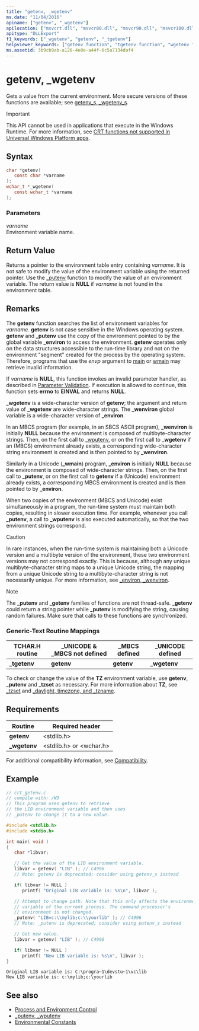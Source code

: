 ```yaml
---
title: "getenv, _wgetenv"
ms.date: "11/04/2016"
apiname: ["getenv", "_wgetenv"]
apilocation: ["msvcrt.dll", "msvcr80.dll", "msvcr90.dll", "msvcr100.dll", "msvcr100_clr0400.dll", "msvcr110.dll", "msvcr110_clr0400.dll", "msvcr120.dll", "msvcr120_clr0400.dll", "ucrtbase.dll", "api-ms-win-crt-environment-l1-1-0.dll"]
apitype: "DLLExport"
f1_keywords: ["_wgetenv", "getenv", "_tgetenv"]
helpviewer_keywords: ["getenv function", "tgetenv function", "wgetenv function", "environment values", "environment variables", "_tgetenv function", "_wgetenv function"]
ms.assetid: 3b9cb9ab-a126-4e0e-a44f-6c5a7134daf4
---
```

# getenv, _wgetenv

Gets a value from the current environment. More secure versions of these functions are available; see [getenv_s, _wgetenv_s](getenv-s-wgetenv-s.md).

> [!IMPORTANT]
> This API cannot be used in applications that execute in the Windows Runtime. For more information, see [CRT functions not supported in Universal Windows Platform apps](../../cppcx/crt-functions-not-supported-in-universal-windows-platform-apps.md).

## Syntax

```C
char *getenv(
   const char *varname
);
wchar_t *_wgetenv(
   const wchar_t *varname
);
```

### Parameters

*varname*<br/>
Environment variable name.

## Return Value

Returns a pointer to the environment table entry containing *varname*. It is not safe to modify the value of the environment variable using the returned pointer. Use the [_putenv](putenv-wputenv.md) function to modify the value of an environment variable. The return value is **NULL** if *varname* is not found in the environment table.

## Remarks

The **getenv** function searches the list of environment variables for *varname*. **getenv** is not case sensitive in the Windows operating system. **getenv** and **_putenv** use the copy of the environment pointed to by the global variable **_environ** to access the environment. **getenv** operates only on the data structures accessible to the run-time library and not on the environment "segment" created for the process by the operating system. Therefore, programs that use the *envp* argument to [main](../../cpp/main-program-startup.md) or [wmain](../../cpp/main-program-startup.md) may retrieve invalid information.

If *varname* is **NULL**, this function invokes an invalid parameter handler, as described in [Parameter Validation](../../c-runtime-library/parameter-validation.md). If execution is allowed to continue, this function sets **errno** to **EINVAL** and returns **NULL**.

**_wgetenv** is a wide-character version of **getenv**; the argument and return value of **_wgetenv** are wide-character strings. The **_wenviron** global variable is a wide-character version of **_environ**.

In an MBCS program (for example, in an SBCS ASCII program), **_wenviron** is initially **NULL** because the environment is composed of multibyte-character strings. Then, on the first call to [_wputenv](putenv-wputenv.md), or on the first call to **_wgetenv** if an (MBCS) environment already exists, a corresponding wide-character string environment is created and is then pointed to by **_wenviron**.

Similarly in a Unicode (**_wmain**) program, **_environ** is initially **NULL** because the environment is composed of wide-character strings. Then, on the first call to **_putenv**, or on the first call to **getenv** if a (Unicode) environment already exists, a corresponding MBCS environment is created and is then pointed to by **_environ**.

When two copies of the environment (MBCS and Unicode) exist simultaneously in a program, the run-time system must maintain both copies, resulting in slower execution time. For example, whenever you call **_putenv**, a call to **_wputenv** is also executed automatically, so that the two environment strings correspond.

> [!CAUTION]
> In rare instances, when the run-time system is maintaining both a Unicode version and a multibyte version of the environment, these two environment versions may not correspond exactly. This is because, although any unique multibyte-character string maps to a unique Unicode string, the mapping from a unique Unicode string to a multibyte-character string is not necessarily unique. For more information, see [_environ, _wenviron](../../c-runtime-library/environ-wenviron.md).

> [!NOTE]
> The **_putenv** and **_getenv** families of functions are not thread-safe. **_getenv** could return a string pointer while **_putenv** is modifying the string, causing random failures. Make sure that calls to these functions are synchronized.

### Generic-Text Routine Mappings

|TCHAR.H routine|_UNICODE & _MBCS not defined|_MBCS defined|_UNICODE defined|
|---------------------|------------------------------------|--------------------|-----------------------|
|**_tgetenv**|**getenv**|**getenv**|**_wgetenv**|

To check or change the value of the **TZ** environment variable, use **getenv**, **_putenv** and **_tzset** as necessary. For more information about **TZ**, see [_tzset](tzset.md) and [_daylight, timezone, and _tzname](../../c-runtime-library/daylight-dstbias-timezone-and-tzname.md).

## Requirements

|Routine|Required header|
|-------------|---------------------|
|**getenv**|\<stdlib.h>|
|**_wgetenv**|\<stdlib.h> or \<wchar.h>|

For additional compatibility information, see [Compatibility](../../c-runtime-library/compatibility.md).

## Example

```C
// crt_getenv.c
// compile with: /W3
// This program uses getenv to retrieve
// the LIB environment variable and then uses
// _putenv to change it to a new value.

#include <stdlib.h>
#include <stdio.h>

int main( void )
{
   char *libvar;

   // Get the value of the LIB environment variable.
   libvar = getenv( "LIB" ); // C4996
   // Note: getenv is deprecated; consider using getenv_s instead

   if( libvar != NULL )
      printf( "Original LIB variable is: %s\n", libvar );

   // Attempt to change path. Note that this only affects the environment
   // variable of the current process. The command processor's
   // environment is not changed.
   _putenv( "LIB=c:\\mylib;c:\\yourlib" ); // C4996
   // Note: _putenv is deprecated; consider using putenv_s instead

   // Get new value.
   libvar = getenv( "LIB" ); // C4996

   if( libvar != NULL )
      printf( "New LIB variable is: %s\n", libvar );
}
```

```Output
Original LIB variable is: C:\progra~1\devstu~1\vc\lib
New LIB variable is: c:\mylib;c:\yourlib
```

## See also

- [Process and Environment Control](../../c-runtime-library/process-and-environment-control.md)
- [_putenv, _wputenv](putenv-wputenv.md)
- [Environmental Constants](../../c-runtime-library/environmental-constants.md)
